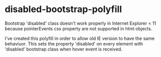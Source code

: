 # disabled-bootstrap-polyfill

Bootstrap 'disabled' class doesn't work properly in Internet Explorer < 11 because pointerEvents css property are not supported in html objects.

I've created this polyfill in order to allow old IE version to have the same behaviuor. This sets the property 'disabled' on every element with 'disabled' bootstrap class when hover event is received.
